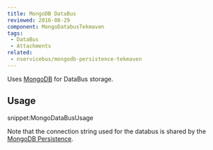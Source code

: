 ```yaml
---
title: MongoDB DataBus
reviewed: 2016-08-29
component: MongoDatabusTekmaven
tags:
 - DataBus
 - Attachments
related:
 - nservicebus/mongodb-persistence-tekmaven
---
```


Uses [MongoDB](https://www.mongodb.com/) for DataBus storage.


## Usage

snippet:MongoDataBusUsage


Note that the connection string used for the databus is shared by the [MongoDB Persistence](/nservicebus/mongodb-persistence-tekmaven).